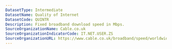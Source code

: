 ```yaml
---
DatasetType: Intermediate
DatasetName: Quality of Internet
DatasetCode: QUINTR
Description: Fixed broadband download speed in Mbps.
SourceOrganizationName: Cable.co.uk
SourceOrganizationIndicatorCode: IT.NET.USER.ZS
SourceOrganizationURL: https://www.cable.co.uk/broadband/speed/worldwide-speed-league/
---
```


